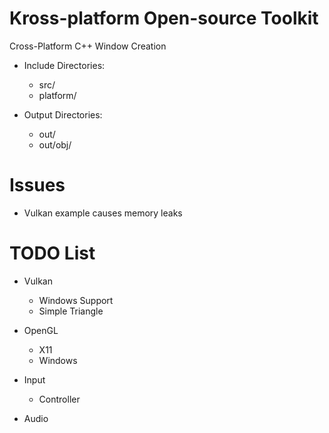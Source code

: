 # Kross-platform Open-source Toolkit
Cross-Platform C++ Window Creation

- Include Directories:
    - src/
    - platform/

- Output Directories:
    - out/
    - out/obj/

# Issues
  - Vulkan example causes memory leaks

# TODO List
  - Vulkan
    - Windows Support
    - Simple Triangle
    
  - OpenGL
    - X11
    - Windows
    
  - Input
    - Controller

  - Audio

